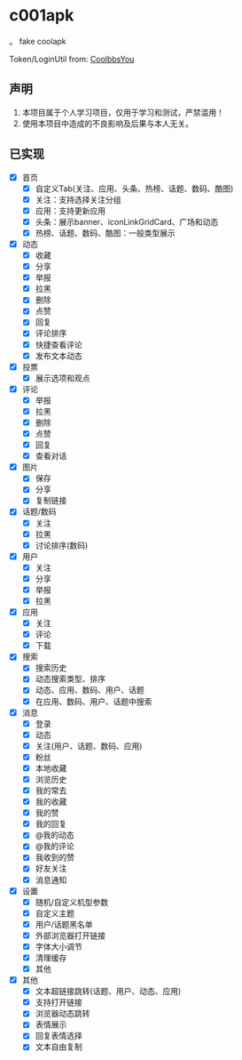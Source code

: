 # c001apk
。
fake coolapk

Token/LoginUtil from: [CoolbbsYou](https://github.com/WaitFme/CoolbbsYou)

## 声明

1. 本项目属于个人学习项目，仅用于学习和测试，严禁滥用！
2. 使用本项目中造成的不良影响及后果与本人无关。

## 已实现

- [x] 首页
    - [x] 自定义Tab(关注、应用、头条、热榜、话题、数码、酷图)
    - [x] 关注：支持选择关注分组
    - [x] 应用：支持更新应用
    - [x] 头条：展示banner、iconLinkGridCard、广场和动态
    - [x] 热榜、话题、数码、酷图：一般类型展示

- [x] 动态
    - [x] 收藏
    - [x] 分享
    - [x] 举报
    - [x] 拉黑
    - [x] 删除
    - [x] 点赞
    - [x] 回复
    - [x] 评论排序
    - [x] 快捷查看评论
    - [x] 发布文本动态

- [x] 投票
    - [x] 展示选项和观点

- [x] 评论
    - [x] 举报
    - [x] 拉黑
    - [x] 删除
    - [x] 点赞
    - [x] 回复
    - [x] 查看对话

- [x] 图片
    - [x] 保存
    - [x] 分享
    - [x] 复制链接

- [x] 话题/数码
    - [x] 关注
    - [x] 拉黑
    - [x] 讨论排序(数码)

- [x] 用户
    - [x] 关注
    - [x] 分享
    - [x] 举报
    - [x] 拉黑

- [x] 应用
    - [x] 关注
    - [x] 评论
    - [x] 下载

- [x] 搜索
    - [x] 搜索历史
    - [x] 动态搜索类型、排序
    - [x] 动态、应用、数码、用户、话题
    - [x] 在应用、数码、用户、话题中搜索

- [x] 消息
    - [x] 登录
    - [x] 动态
    - [x] 关注(用户、话题、数码、应用)
    - [x] 粉丝
    - [x] 本地收藏
    - [x] 浏览历史
    - [x] 我的常去
    - [x] 我的收藏
    - [x] 我的赞
    - [x] 我的回复
    - [x] @我的动态
    - [x] @我的评论
    - [x] 我收到的赞
    - [x] 好友关注
    - [x] 消息通知

- [x] 设置
    - [x] 随机/自定义机型参数
    - [x] 自定义主题
    - [x] 用户/话题黑名单
    - [x] 外部浏览器打开链接
    - [x] 字体大小调节
    - [x] 清理缓存
    - [x] 其他

- [x] 其他
    - [x] 文本超链接跳转(话题、用户、动态、应用)
    - [x] 支持打开链接
    - [x] 浏览器动态跳转
    - [x] 表情展示
    - [x] 回复表情选择
    - [x] 文本自由复制
